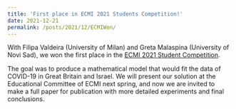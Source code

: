```yaml
---
title: 'First place in ECMI 2021 Students Competition!'
date: 2021-12-21
permalink: /posts/2021/12/ECMIWon/
---
```


With Filipa Valdeira (University of Milan) and Greta Malaspina (University of Novi Sad), we won the first place in the 
[ECMI 2021 Student Competition](https://ecmiindmath.org/2021/06/07/ecmi-2021-students-competition/).

The goal was to produce a mathematical model that would fit the data of COVID-19 in Great Britain and Israel.
We will present our solution at the Educational Committee of ECMI next spring, 
and now we are invited to make a full paper for publication with more detailed experiments and final conclusions.